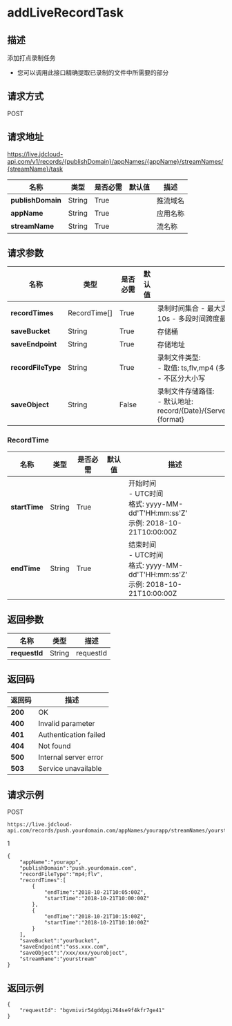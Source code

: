 # addLiveRecordTask


## 描述
添加打点录制任务
- 您可以调用此接口精确提取已录制的文件中所需要的部分


## 请求方式
POST

## 请求地址
https://live.jdcloud-api.com/v1/records/{publishDomain}/appNames/{appName}/streamNames/{streamName}/task

|名称|类型|是否必需|默认值|描述|
|---|---|---|---|---|
|**publishDomain**|String|True| |推流域名|
|**appName**|String|True| |应用名称|
|**streamName**|String|True| |流名称|

## 请求参数
|名称|类型|是否必需|默认值|描述|
|---|---|---|---|---|
|**recordTimes**|RecordTime[]|True| |录制时间集合 - 最大支持10段,多段合并成一个文件 - 多段时间跨度最小不能小于10s - 多段时间跨度最大不能超过8小时|
|**saveBucket**|String|True| |存储桶|
|**saveEndpoint**|String|True| |存储地址|
|**recordFileType**|String|True| |录制文件类型:<br>- 取值: ts,flv,mp4 (多种类型之前用;隔开)<br>- 不区分大小写<br>|
|**saveObject**|String|False| |录制文件存储路径:<br>- 默认地址: record/{Date}/{ServerId}/{AppName}/{StreamName}/{StartTime}_{EndTime}.{format}<br>|

### RecordTime
|名称|类型|是否必需|默认值|描述|
|---|---|---|---|---|
|**startTime**|String|True| |开始时间<br>- UTC时间<br>  格式: yyyy-MM-dd'T'HH:mm:ss'Z'<br>  示例: 2018-10-21T10:00:00Z<br>|
|**endTime**|String|True| |结束时间<br>- UTC时间<br>  格式: yyyy-MM-dd'T'HH:mm:ss'Z'<br>  示例: 2018-10-21T10:00:00Z<br>|

## 返回参数
|名称|类型|描述|
|---|---|---|
|**requestId**|String|requestId|


## 返回码
|返回码|描述|
|---|---|
|**200**|OK|
|**400**|Invalid parameter|
|**401**|Authentication failed|
|**404**|Not found|
|**500**|Internal server error|
|**503**|Service unavailable|

## 请求示例
POST
```
https://live.jdcloud-api.com/records/push.yourdomain.com/appNames/yourapp/streamNames/yourstream/task
```
1
```
{
    "appName":"yourapp",
    "publishDomain":"push.yourdomain.com",
    "recordFileType":"mp4;flv",
    "recordTimes":[
        {
            "endTime":"2018-10-21T10:05:00Z",
            "startTime":"2018-10-21T10:00:00Z"
        },
        {
            "endTime":"2018-10-21T10:15:00Z",
            "startTime":"2018-10-21T10:10:00Z"
        }
    ],
    "saveBucket":"yourbucket",
    "saveEndpoint":"oss.xxx.com",
    "saveObject":"/xxx/xxx/yourobject",
    "streamName":"yourstream"
}
```

## 返回示例
```
{
    "requestId": "bgvmivir54gddpgi764se9f4kfr7ge41"
}
```
